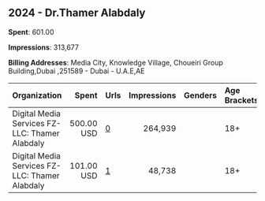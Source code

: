 ## 2024 - Dr.Thamer Alabdaly 
**Spent**: 601.00

**Impressions**: 313,677

**Billing Addresses**: Media City, Knowledge Village, Choueiri Group Building,Dubai ,251589 - Dubai - U.A.E,AE

|Organization|Spent|Urls|Impressions|Genders|Age Brackets|Country Codes|
|:---|---:|:---|---:|:---|:---|:---|
|Digital Media Services FZ-LLC: Thamer Alabdaly|500.00 USD|[0](https://www.snap.com/political-ads/asset/86b1f6849111b17792dad10e1e91e6551f8bac86b27109bf0d487c1669a2c25f?mediaType=mp4)|264,939||18+|kuwait|
|Digital Media Services FZ-LLC: Thamer Alabdaly|101.00 USD|[1](https://www.snap.com/political-ads/asset/86b1f6849111b17792dad10e1e91e6551f8bac86b27109bf0d487c1669a2c25f?mediaType=mp4)|48,738||18+|kuwait|

